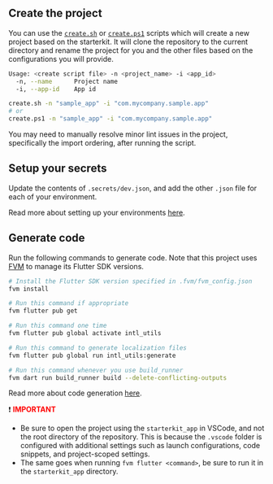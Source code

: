 ## Create the project

You can use the [`create.sh`](https://github.com/ERNI-Academy/starterkit-mobile-application-flutter/tree/main/scripts/create.sh) or [`create.ps1`](https://github.com/ERNI-Academy/starterkit-mobile-application-flutter/tree/main/scripts/create.ps1) scripts which will create a new project based on the starterkit. It will clone the repository to the current directory and rename the project for you and the other files based on the configurations you will provide.

```sh
Usage: <create script file> -n <project_name> -i <app_id>
  -n, --name      Project name
  -i, --app-id    App id

create.sh -n "sample_app" -i "com.mycompany.sample.app"
# or
create.ps1 -n "sample_app" -i "com.mycompany.sample.app"
```

You may need to manually resolve minor lint issues in the project, specifically the import ordering, after running the script.

## Setup your secrets

Update the contents of `.secrets/dev.json`, and add the other `.json` file for each of your environment.

Read more about setting up your environments [here](environments).

## Generate code

Run the following commands to generate code. Note that this project uses [FVM](https://fvm.app) to manage its Flutter SDK versions.

```sh
# Install the Flutter SDK version specified in .fvm/fvm_config.json
fvm install

# Run this command if appropriate
fvm flutter pub get

# Run this command one time
fvm flutter pub global activate intl_utils

# Run this command to generate localization files
fvm flutter pub global run intl_utils:generate

# Run this command whenever you use build_runner
fvm dart run build_runner build --delete-conflicting-outputs
```

Read more about code generation [here](code-generation).

:exclamation: **<span style="color: red">IMPORTANT</span>**

- Be sure to open the project using the `starterkit_app` in VSCode, and not the root directory of the repository. This is because the `.vscode` folder is configured with additional settings such as launch configurations, code snippets, and project-scoped settings.
- The same goes when running `fvm flutter <command>`, be sure to run it in the `starterkit_app` directory.